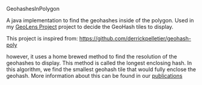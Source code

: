 GeohashesInPolygon


A java implementation to find the geohashes inside of the polygon. Used in my [GeoLens Project](http://www.cs.colostate.edu/geolens) project to decide the GeoHash tiles to display.

This project is inspired from:
https://github.com/derrickpelletier/geohash-poly

however, it uses a home brewed method to find the resolution of the geohashes to display. This method is called the longest enclosing hash. In this algorithm, we find the smallest geohash tile that would fully enclose the geohash. More information about this can be found in our [publications](http://www.cs.colostate.edu/geolens/entry/publications/publications.php)
